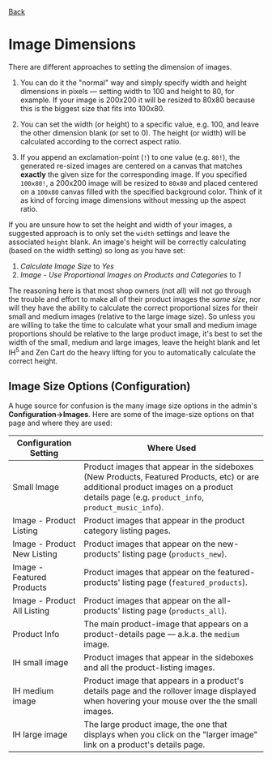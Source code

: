 [Back](configuration.md "Return to the Configuration page")
# Image Dimensions

There are different approaches to setting the dimension of images.

1. You can do it the "normal" way and simply specify width and height dimensions in pixels &mdash; setting width to 100 and height to 80, for example. If your image is 200x200 it will be resized to 80x80 because this is the biggest size that fits into 100x80.

2. You can set the width (or height) to a specific value, e.g. 100, and leave the other dimension blank (or set to 0). The height (or width) will be calculated according to the correct aspect ratio.

3. If you append an exclamation-point (`!`) to one value (e.g. `80!`), the generated re-sized images are centered on a canvas that matches **exactly** the given size for the corresponding image. If you specified `100x80!`, a 200x200 image will be resized to `80x80` and placed centered on a `100x80` canvas filled with the specified background color. Think of it as kind of forcing image dimensions without messing up the aspect ratio.

If you are unsure how to set the height and width of your images, a suggested approach is to only set the `width` settings and leave the associated `height` blank. An image's height will be correctly calculating (based on the width setting) so long as you have set:

1. _Calculate Image Size_ to *Yes*
2. _Image - Use Proportional Images on Products and Categories_ to *1*

The reasoning here is that most shop owners (not all) will not go through the trouble and effort to make all of their product images the _same size_, nor will they have the ability to calculate the correct proportional sizes for their small and medium images (relative to the large image size). So unless you are willing to take the time to calculate what your small and medium image proportions should be relative to the large product image, it's best to set the width of the small, medium and large images, leave the height blank and let IH<sup>5</sup> and Zen Cart do the heavy lifting for you to automatically calculate the correct height.

## Image Size Options (Configuration)

A huge source for confusion is the many image size options in the admin's **Configuration->Images**. Here are some of the image-size options on that page and where they are used:

| Configuration Setting | Where Used |
| ------- | ------- |
| Small Image | Product images that appear in the sideboxes (New Products, Featured Products, etc) or are additional product images on a product details page (e.g. `product_info`, `product_music_info`). |
| Image - Product Listing | Product images that appear in the product category listing pages. |
| Image - Product New Listing | Product images that appear on the new-products' listing page (`products_new`). |
| Image - Featured Products | Product images that appear on the featured-products' listing page (`featured_products`). |
| Image - Product All Listing | Product images that appear on the all-products' listing page (`products_all`). |
| Product Info | The main product-image that appears on a product-details page &mdash; a.k.a. the `medium` image. |
| IH small image | Product images that appear in the sideboxes and all the product-listing images. |
| IH medium image | Product image that appears in a product's details page and the rollover image displayed when hovering your mouse over the the small images. |
| IH large image | The large product image, the one that displays when you click on the "larger image" link on a product's details page. |
